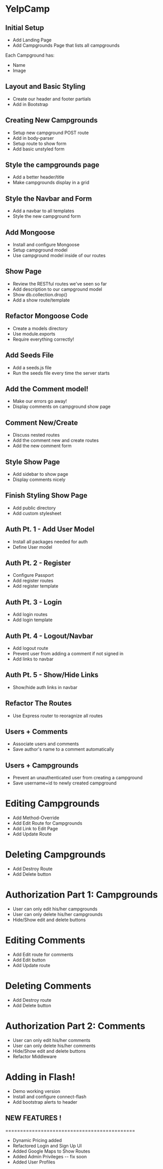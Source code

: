 # YelpCamp

## Initial Setup
* Add Landing Page
* Add Campgrounds Page that lists all campgrounds

Each Campground has:
   * Name
   * Image

## Layout and Basic Styling
* Create our header and footer partials
* Add in Bootstrap

## Creating New Campgrounds
* Setup new campground POST route
* Add in body-parser
* Setup route to show form
* Add basic unstyled form

## Style the campgrounds page
* Add a better header/title
* Make campgrounds display in a grid

## Style the Navbar and Form
* Add a navbar to all templates
* Style the new campground form

## Add Mongoose
* Install and configure Mongoose
* Setup campground model
* Use campground model inside of our routes

## Show Page
* Review the RESTful routes we've seen so far
* Add description to our campground model
* Show db.collection.drop()
* Add a show route/template

## Refactor Mongoose Code
* Create a models directory
* Use module.exports
* Require everything correctly!

## Add Seeds File
* Add a seeds.js file
* Run the seeds file every time the server starts

## Add the Comment model!
* Make our errors go away!
* Display comments on campground show page

## Comment New/Create
* Discuss nested routes
* Add the comment new and create routes
* Add the new comment form

## Style Show Page
* Add sidebar to show page
* Display comments nicely

## Finish Styling Show Page
* Add public directory
* Add custom stylesheet

## Auth Pt. 1 - Add User Model
* Install all packages needed for auth
* Define User model 

## Auth Pt. 2 - Register
* Configure Passport
* Add register routes
* Add register template

## Auth Pt. 3 - Login
* Add login routes
* Add login template

## Auth Pt. 4 - Logout/Navbar
* Add logout route
* Prevent user from adding a comment if not signed in
* Add links to navbar

## Auth Pt. 5 - Show/Hide Links
* Show/hide auth links in navbar 

## Refactor The Routes
* Use Express router to reoragnize all routes

## Users + Comments
* Associate users and comments
* Save author's name to a comment automatically

## Users + Campgrounds
* Prevent an unauthenticated user from creating a campground
* Save username+id to newly created campground

# Editing Campgrounds
* Add Method-Override
* Add Edit Route for Campgrounds
* Add Link to Edit Page
* Add Update Route

# Deleting Campgrounds
* Add Destroy Route
* Add Delete button

# Authorization Part 1: Campgrounds
* User can only edit his/her campgrounds
* User can only delete his/her campgrounds
* Hide/Show edit and delete buttons

# Editing Comments
* Add Edit route for comments
* Add Edit button
* Add Update route

# Deleting Comments
* Add Destroy route
* Add Delete button

# Authorization Part 2: Comments
* User can only edit his/her comments
* User can only delete his/her comments
* Hide/Show edit and delete buttons
* Refactor Middleware

# Adding in Flash!
* Demo working version
* Install and configure connect-flash
* Add bootstrap alerts to header


## NEW FEATURES !
============================================
* Dynamic Pricing added
* Refactored Login and Sign Up UI
* Added Google Maps to Show Routes
* Added Admin Privileges  -- fix soon
* Added User Profiles